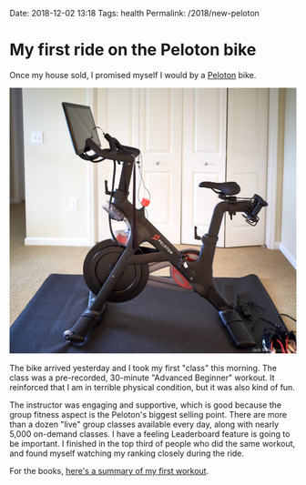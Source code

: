 Date: 2018-12-02 13:18
Tags: health
Permalink: /2018/new-peloton

# My first ride on the Peloton bike

Once my house sold, I promised myself I would by a [Peloton](https://www.onepeloton.com) bike.

![Peloton Cycle](/_img/2018/2018-12-02_peloton.jpg)

The bike arrived yesterday and I took my first "class" this morning. The class was a pre-recorded, 30-minute "Advanced Beginner" workout. It reinforced that I am in terrible physical condition, but it was also kind of fun.

The instructor was engaging and supportive, which is good because the group fitness aspect is the Peloton's biggest selling point. There are more than a dozen "live" group classes available every day, along with nearly 5,000 on-demand classes. I have a feeling Leaderboard feature is going to be important. I finished in the top third of people who did the same workout, and found myself watching my ranking closely during the ride.

For the books, [here's a summary of my first workout](https://members.onepeloton.com/members/22790860e2a445ce8cc900dc7477274b/workouts/51c357b341504486ba3bf364cf269cd8).
